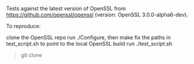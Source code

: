 Tests against the latest version of OpenSSL from https://github.com/openssl/openssl (version: OpenSSL 3.0.0-alpha6-dev).

To reproduce:

clone the OpenSSL repo
run ./Configure, then make
fix the paths in test_script.sh to point to the local OpenSSL build
run ./test_script.sh

> git clone 